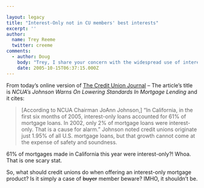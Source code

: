 ```yaml
---

layout: legacy
title: "Interest-Only not in CU members' best interests"
excerpt: ''
author:
  name: Trey Reeme
  twitter: creeme
comments:
  - author: Doug
    body: "Trey, I share your concern with the widespread use of interest only mortgages. However, let's not paint with a broad brush and say all members should beware of this product. These loans can serve as a valuable tool in the right situation. For example, a member with an appreciating home that pays interest only on their mortgage and invests the difference compared to what they would be paying monthly in a traditional mortgage product can greatly benefit from this scenario. This product can also be a wise decision for members who are on a commission only compensation structure. The low monthly payment might just fit their budget and allow them to soundly make their payment during lean months and pay down on the loan during solid months. Just with any product offered by the credit union they should educate the member on the pros and cons in a consumer friendly manner and let the member decide. The credit union should respect the member and let them make their own decision with the proper guidance. Again, I agree with your concern. Simply wanted to point out some other items to consider. Keep up the good work on your blog. Don't get discouraged about the number of responses to your entries - you are ahead of the curve and the rest of us will eventually catch up."
    date: 2005-10-15T06:37:15.000Z
---
```


<p>From today&#8217;s online version of <a href='http://www.cujournal.com'>The Credit Union Journal</a> &#8211; The article&#8217;s title is <em><span class="caps">NCUA</span>&#8217;s Johnson Warns On Lowering Standards In Mortgage Lending</em> and it cites:</p>
<blockquote>
<p>[According to <span class='caps'><span class="caps">NCUA</span> </span>Chairman JoAnn Johnson,] &#8220;In California, in the first six months of 2005, interest-only loans accounted for 61% of mortgage loans. In 2002, only 2% of mortgage loans were interest-only. That is a cause for alarm.&#8221; Johnson noted credit unions originate just 1.95% of all U.S. mortgage loans, but that growth cannot come at the expense of safety and soundness.</p>
</blockquote>
<p>61% of mortgages made in California this year were interest-only?!  Whoa.  That is one scary stat.</p>
<p>So, what should credit unions do when offering an interest-only mortgage product?  Is it simply a case of <del>buyer</del> member beware?  <span class='caps'><span class="caps">IMHO</span></span>, it shouldn&#8217;t be.</p>